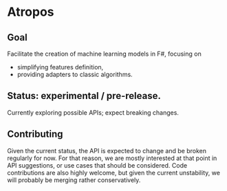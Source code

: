 # Atropos

## Goal

Facilitate the creation of machine learning models in F#, focusing on

* simplifying features definition,
* providing adapters to classic algorithms.

## Status: experimental / pre-release.

Currently exploring possible APIs; expect breaking changes.

## Contributing

Given the current status, the API is expected to change and be broken regularly for now. For that reason, we are mostly interested at that point in API suggestions, or use cases that should be considered. Code contributions are also highly welcome, but given the current unstability, we will probably be merging rather conservatively.
